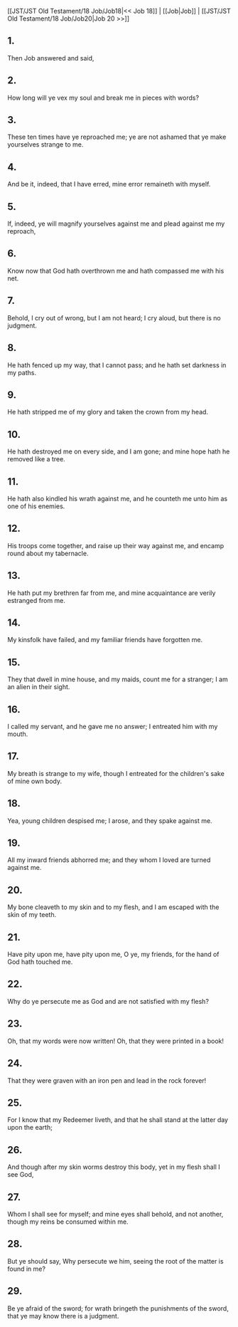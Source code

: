 [[JST/JST Old Testament/18 Job/Job18|<< Job 18]] | [[Job|Job]] | [[JST/JST Old Testament/18 Job/Job20|Job 20 >>]]
## 1.
Then Job answered and said,
## 2.
How long will ye vex my soul and break me in pieces with words?
## 3.
These ten times have ye reproached me; ye are not ashamed that ye make yourselves strange to me.
## 4.
And be it, indeed, that I have erred, mine error remaineth with myself.
## 5.
If, indeed, ye will magnify yourselves against me and plead against me my reproach,
## 6.
Know now that God hath overthrown me and hath compassed me with his net.
## 7.
Behold, I cry out of wrong, but I am not heard; I cry aloud, but there is no judgment.
## 8.
He hath fenced up my way, that I cannot pass; and he hath set darkness in my paths.
## 9.
He hath stripped me of my glory and taken the crown from my head.
## 10.
He hath destroyed me on every side, and I am gone; and mine hope hath he removed like a tree.
## 11.
He hath also kindled his wrath against me, and he counteth me unto him as one of his enemies.
## 12.
His troops come together, and raise up their way against me, and encamp round about my tabernacle.
## 13.
He hath put my brethren far from me, and mine acquaintance are verily estranged from me.
## 14.
My kinsfolk have failed, and my familiar friends have forgotten me.
## 15.
They that dwell in mine house, and my maids, count me for a stranger; I am an alien in their sight.
## 16.
I called my servant, and he gave me no answer; I entreated him with my mouth.
## 17.
My breath is strange to my wife, though I entreated for the children\'s sake of mine own body.
## 18.
Yea, young children despised me; I arose, and they spake against me.
## 19.
All my inward friends abhorred me; and they whom I loved are turned against me.
## 20.
My bone cleaveth to my skin and to my flesh, and I am escaped with the skin of my teeth.
## 21.
Have pity upon me, have pity upon me, O ye, my friends, for the hand of God hath touched me.
## 22.
Why do ye persecute me as God and are not satisfied with my flesh?
## 23.
Oh, that my words were now written! Oh, that they were printed in a book!
## 24.
That they were graven with an iron pen and lead in the rock forever!
## 25.
For I know that my Redeemer liveth, and that he shall stand at the latter day upon the earth;
## 26.
And though after my skin worms destroy this body, yet in my flesh shall I see God,
## 27.
Whom I shall see for myself; and mine eyes shall behold, and not another, though my reins be consumed within me.
## 28.
But ye should say, Why persecute we him, seeing the root of the matter is found in me?
## 29.
Be ye afraid of the sword; for wrath bringeth the punishments of the sword, that ye may know there is a judgment.

